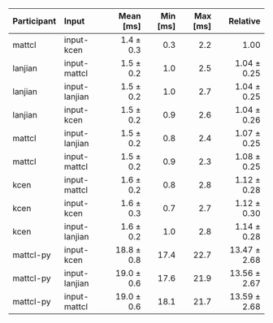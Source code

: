 | Participant | Input | Mean [ms] | Min [ms] | Max [ms] | Relative |
|:---|:---|---:|---:|---:|---:|
| mattcl | input-kcen | 1.4 ± 0.3 | 0.3 | 2.2 | 1.00 |
| lanjian | input-mattcl | 1.5 ± 0.2 | 1.0 | 2.5 | 1.04 ± 0.25 |
| lanjian | input-lanjian | 1.5 ± 0.2 | 1.0 | 2.7 | 1.04 ± 0.25 |
| lanjian | input-kcen | 1.5 ± 0.2 | 0.9 | 2.6 | 1.04 ± 0.26 |
| mattcl | input-lanjian | 1.5 ± 0.2 | 0.8 | 2.4 | 1.07 ± 0.25 |
| mattcl | input-mattcl | 1.5 ± 0.2 | 0.9 | 2.3 | 1.08 ± 0.25 |
| kcen | input-mattcl | 1.6 ± 0.2 | 0.8 | 2.8 | 1.12 ± 0.28 |
| kcen | input-kcen | 1.6 ± 0.3 | 0.7 | 2.7 | 1.12 ± 0.30 |
| kcen | input-lanjian | 1.6 ± 0.2 | 1.0 | 2.8 | 1.14 ± 0.28 |
| mattcl-py | input-kcen | 18.8 ± 0.8 | 17.4 | 22.7 | 13.47 ± 2.68 |
| mattcl-py | input-lanjian | 19.0 ± 0.6 | 17.6 | 21.9 | 13.56 ± 2.67 |
| mattcl-py | input-mattcl | 19.0 ± 0.6 | 18.1 | 21.7 | 13.59 ± 2.68 |
